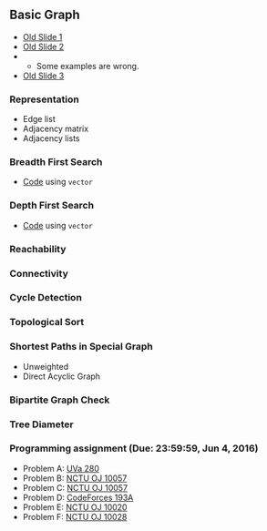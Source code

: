 ## Basic Graph

+   [Old Slide 1](PSPT_lec14_bfs_dfs.pdf)
+   [Old Slide 2](PSPT_lec15_bfs_dfs_application.pdf)
+   +   Some examples are wrong.
+   [Old Slide 3](DS_lec06_disjoint_sets.pdf)

### Representation

+   Edge list
+   Adjacency matrix
+   Adjacency lists

### Breadth First Search

+   [Code](bfs.cpp) using `vector`

### Depth First Search

+   [Code](dfs.cpp) using `vector`

### Reachability

### Connectivity

### Cycle Detection

### Topological Sort

### Shortest Paths in Special Graph

+   Unweighted
+   Direct Acyclic Graph

### Bipartite Graph Check

### Tree Diameter

### Programming assignment (Due: 23:59:59, Jun 4, 2016)

+   Problem A: [UVa 280](https://uva.onlinejudge.org/external/2/280.pdf)
+   Problem B: [NCTU OJ 10057](https://oj.nctu.me/groups/2/problems/10057/)
+   Problem C: [NCTU OJ 10057](https://oj.nctu.me/groups/2/problems/10058/)
+   Problem D: [CodeForces 193A](http://codeforces.com/problemset/problem/193/A)
+   Problem E: [NCTU OJ 10020](https://oj.nctu.me/groups/1/problems/10020/)
+   Problem F: [NCTU OJ 10028](https://oj.nctu.me/groups/1/problems/10028/)